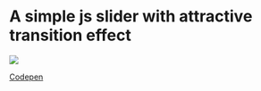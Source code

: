 <h1>A simple js slider with attractive transition effect</h1>
<img src="https://github.com/althafabdulraheem/Slider-/assets/109522801/9e772883-df04-4ece-80c7-8c7fc1ab7006"/>

<u>Codepen</u>
